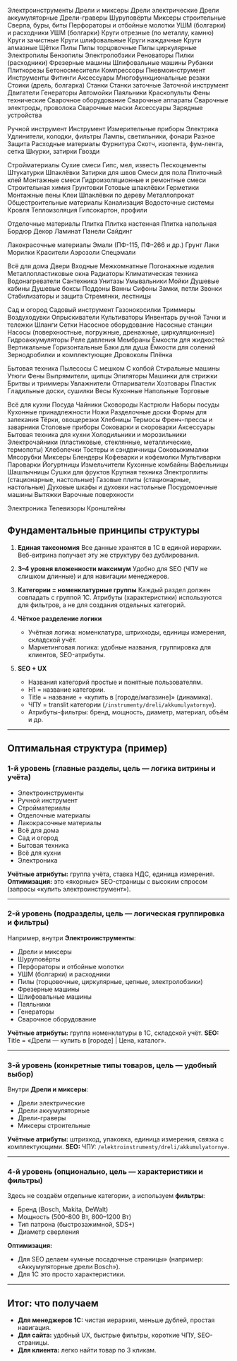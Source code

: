 Электроинструменты
	Дрели и миксеры
		Дрели электрические
		Дрели аккумуляторные
		Дрели-граверы
		Шуруповёрты
		Миксеры строительные
		Сверла, буры, биты
	Перфораторы и отбойные молотки
	УШМ (болгарки) и расходники
		УШМ (болгарки)
		Круги отрезные (по металлу, камню)
		Круги зачистные
		Круги шлифовальные
		Круги наждачные
		Круги алмазные
		Щётки
	Пилы
		Пилы торцовочные
		Пилы циркулярные
		Электропилы
		Бензопилы
		Электролобзики
		Реноваторы
		Пилки (расходники)
	Фрезерные машины
	Шлифовальные машины
	Рубанки
	Плиткорезы
	Бетоносмесители
	Компрессоры
	Пневмоинструмент
		Инструменты
		Фитинги
		Аксессуары
	Многофункциональные резаки
	Стоики (дрель, болгарка)
	Станки
	Станки заточные
		Заточной инструмент
	Двигатели
	Генераторы
	Автомойки
	Паяльники
	Краскопульты
	Фены технические
	Сварочное оборудование
		Сварочные аппараты
		Сварочные электроды, проволока
		Сварочные маски
		Аксессуары
	Зарядные устройства

Ручной инструмент
	Инструмент
	Измерительные приборы
	Электрика
		Удлинители, колодки, фильтры
		Лампы, светильники, фонари
	Разное
		Защита
		Расходные материалы
		Фурнитура
		Скотч, изолента, фум-лента, сетка
		Шкурки, затирки
		Гвозди

Стройматериалы
	Сухие смеси
		Гипс, мел, известь
		Пескоцементы
		Штукатурки
		Шпаклёвки
		Затирки для швов
		Смеси для пола
		Плиточный клей
		Монтажные смеси
		Гидроизоляционные и ремонтные смеси
	Строительная химия
		Грунтовки
		Готовые шпаклёвки
		Герметики
		Монтажные пены
		Клеи
		Шпаклёвки по дереву
	Металлопрокат
	Общестроительные материалы
	Канализация
	Водосточные системы
	Кровля
	Теплоизоляция
	Гипсокартон, профили

Отделочные материалы
	Плитка
		Плитка настенная
		Плитка напольная
		Бордюр
		Декор
	Ламинат
	Панели
	Сайдинг

Лакокрасочные материалы
	Эмали (ПФ-115, ПФ-266 и др.)
	Грунт
	Лаки
	Морилки
	Красители
	Аэрозоли
	Спецэмали

Всё для дома
	Двери
		Входные
		Межкомнатные
		Погонажные изделия
	Металлопластиковые окна
	Радиаторы
	Климатическая техника
	Водонагреватели
	Сантехника
		Унитазы
		Умывальники
		Мойки
		Душевые кабины
		Душевые боксы
		Поддоны
		Ванны
		Сифоны
	Замки, петли
	Звонки
	Стабилизаторы и защита
	Стремянки, лестницы

Сад и огород
	Садовый инструмент
		Газонокосилки
		Триммеры
		Воздуходувки
		Опрыскиватели
		Культиваторы
		Инвентарь ручной
		Тачки и тележки
		Шланги
		Сетки
	Насосное оборудование
		Насосные станции
		Насосы (поверхностные, погружные, дренажные, циркуляционные)
		Гидроаккумуляторы
		Реле давления
		Мембраны
	Ёмкости для жидкостей
		Вертикальные
		Горизонтальные
		Баки для душа
		Ёмкости для солений
	Зернодробилки и комплектующие
	Дровоколы
	Плёнка

Бытовая техника
	Пылесосы
		С мешком
		С колбой
	Стиральные машины
	Утюги
	Фены
	Выпрямители, щипцы
	Эпиляторы
	Машинки для стрижки
	Бритвы и триммеры
	Увлажнители
	Отпариватели
	Хозтовары
		Пластик
		Гладильные доски, сушилки
	Весы
		Кухонные
		Напольные
		Торговые

Всё для кухни
	Посуда
		Чайники
		Сковороды
		Кастрюли
		Наборы посуды
	Кухонные принадлежности
		Ножи
		Разделочные доски
		Формы для запекания
		Тёрки, овощерезки
		Хлебницы
		Термосы
		Френч-прессы и заварники
		Столовые приборы
		Соковарки и скороварки
		Аксессуары
	Бытовая техника для кухни
		Холодильники и морозильники
		Электрочайники (пластиковые, стеклянные, металлические, термопоты)
		Хлебопечки
		Тостеры и сэндвичницы
		Соковыжималки
		Мясорубки
		Миксеры
		Блендеры
		Кофеварки и кофемолки
		Мультиварки
		Пароварки
		Йогуртницы
		Измельчители
		Кухонные комбайны
		Вафельницы
		Шашлычницы
		Сушки для фруктов
	Крупная техника
		Электроплиты (стационарные, настольные)
		Газовые плиты (стационарные, настольные)
		Духовые шкафы и духовки настольные
		Посудомоечные машины
		Вытяжки
		Варочные поверхности

Электроника
	Телевизоры
	Кронштейны

## Фундаментальные принципы структуры

1. **Единая таксономия**
   Все данные хранятся в 1С в единой иерархии. Веб-витрина получает эту же структуру без дублирования.

2. **3–4 уровня вложенности максимум**
   Удобно для SEO (ЧПУ не слишком длинные) и для навигации менеджеров.

3. **Категории = номенклатурные группы**
   Каждый раздел должен совпадать с группой 1С. Атрибуты (характеристики) используются для фильтров, а не для создания отдельных категорий.

4. **Чёткое разделение логики**

   * Учётная логика: номенклатура, штрихкоды, единицы измерения, складской учёт.
   * Маркетинговая логика: удобные названия, группировка для клиентов, SEO-атрибуты.

5. **SEO + UX**

   * Названия категорий простые и понятные пользователям.
   * H1 = название категории.
   * Title = название + «купить в [городе/магазине]» (динамика).
   * ЧПУ = translit категории (`/instrumenty/dreli/akkumulyatornye`).
   * Атрибуты-фильтры: бренд, мощность, диаметр, материал, объём и др.

---

## Оптимальная структура (пример)

### 1-й уровень (главные разделы, цель — логика витрины и учёта)

* Электроинструменты
* Ручной инструмент
* Стройматериалы
* Отделочные материалы
* Лакокрасочные материалы
* Всё для дома
* Сад и огород
* Бытовая техника
* Всё для кухни
* Электроника

**Учётные атрибуты:** группа учёта, ставка НДС, единица измерения.
**Оптимизация:** это «якорные» SEO-страницы с высоким спросом (запросы «купить электроинструмент»).

---

### 2-й уровень (подразделы, цель — логическая группировка и фильтры)

Например, внутри **Электроинструменты**:

* Дрели и миксеры
* Шуруповёрты
* Перфораторы и отбойные молотки
* УШМ (болгарки) и расходники
* Пилы (торцовочные, циркулярные, цепные, электролобзики)
* Фрезерные машины
* Шлифовальные машины
* Паяльники
* Генераторы
* Сварочное оборудование

**Учётные атрибуты:** группа номенклатуры в 1С, складской учёт.
**SEO:** Title = «Дрели — купить в [городе] | Цена, каталог».

---

### 3-й уровень (конкретные типы товаров, цель — удобный выбор)

Внутри **Дрели и миксеры**:

* Дрели электрические
* Дрели аккумуляторные
* Дрели-граверы
* Миксеры строительные

**Учётные атрибуты:** штрихкод, упаковка, единица измерения, связка с комплектующими.
**SEO:** ЧПУ: `/elektroinstrumenty/dreli/akkumulyatornye`.

---

### 4-й уровень (опционально, цель — характеристики и фильтры)

Здесь не создаём отдельные категории, а используем **фильтры**:

* Бренд (Bosch, Makita, DeWalt)
* Мощность (500–800 Вт, 800–1200 Вт)
* Тип патрона (быстрозажимной, SDS+)
* Диаметр сверления

**Оптимизация:**

* Для SEO делаем «умные посадочные страницы» (например: «Аккумуляторные дрели Bosch»).
* Для 1С это просто характеристики.

---

## Итог: что получаем

* **Для менеджеров 1С:** чистая иерархия, меньше дублей, простая навигация.
* **Для сайта:** удобный UX, быстрые фильтры, короткие ЧПУ, SEO-страницы.
* **Для клиента:** легко найти товар по 3 кликам.
